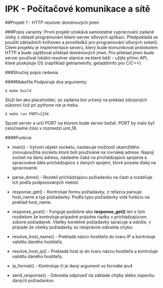 # IPK - Počítačové komunikace a sítě

##Projekt 1 - HTTP resolver doménových jmen

###Popis varianty:
První projekt očekává samostatné vypracování zadané úlohy z oblasti programování klient-server síťových aplikací. 
Předpokládá se použití základních knihoven a prostředků pro programování síťových soketů. 
Cílem projektu je implementace severu, který bude komunikovat protokolem HTTP a bude zajišťovat překlad doménových jmen. 
Pro překlad jmen bude server používat lokální resolver stanice na které běží - užijte přímo API, které poskytuje OS 
(například getnameinfo, getaddrinfo pro C/C++). 

###Stručný popis riešenia

####Makefile
Podporuje dva argumenty: 
```terminal
$ make build
```
Slúži len ako placeholder, zo zadania bol určený na preklad zdrojových súborov čož 
pri pythone nie je treba.
```terminal
$ make run PORT=1234
```
Spustí server a určí PORT na ktorom bude server bežať. PORT by malo byť
celočíselné číslo v rozmedzí uint_16.

####Funkcie
* main() -
Vytvorí objekt socketu, nastavuje možnosť okamžitého znovupoužitia socketu ktoré
boli používané na rovnakej adrese. Napojí socket na danú adresu, následne čaká na 
prichádzajúce spojenia a spracováva dáta prichádzajúce z daných spojení, ktoré 
posiela ďalej na spracovanie.

* parse_done() -
Rozdelí prichádzajúcu požiadavku na časti a rozdeľuje ich podľa podporovaných
metód.

* response_get() - Kontroluje formu požiadavky, z reťazca parsuje host_name a
typ požiadavky. Podľa typu požiadavky volá funkciu na preklad host_name.

* response_post() - Funguje podobne ako __response_get()__ len s tým rozdielom že
kontroluje prípadné prázdne riadky v prichádzajúcom súbore požiadavok. Všetky 
korektné požiadavky spracuje a odošle, v prípade že všetky požiadavky sú nesprávne
odosiela chybu

* resolve_host_name() - Prekladá názov hostiteľa do tvaru IP a kontroluje validitu daného hostiteľa.

* resolve_host_ip() - Prekladá host ip do tvaru názvu hostiteľa  a kontroluje validitu daného hostiteľa.

* ip_format() - Kontroluje či je daný argument vo formáte ipv4

* send_response() - Odosiela odpoveď na základe chyby alebo úspechu daných požiadavkov. 